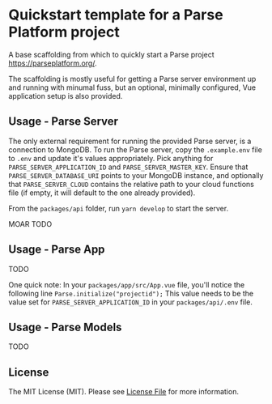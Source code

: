 # Quickstart template for a Parse Platform project

A base scaffolding from which to quickly start a Parse project <https://parseplatform.org/>.

The scaffolding is mostly useful for getting a Parse server environment up and running with
minumal fuss, but an optional, minimally configured, Vue application setup is also provided.

## Usage - Parse Server

The only external requirement for running the provided Parse server, is a connection to MongoDB.
To run the Parse server, copy the `.example.env` file to `.env` and update it's values
appropriately. Pick anything for `PARSE_SERVER_APPLICATION_ID` and `PARSE_SERVER_MASTER_KEY`.
Ensure that `PARSE_SERVER_DATABASE_URI` points to your MongoDB instance, and optionally that
`PARSE_SERVER_CLOUD` contains the relative path to your cloud functions file (if empty, it will
default to the one already provided). <br/>

From the `packages/api` folder, run `yarn develop` to start the server.

MOAR TODO

## Usage - Parse App

TODO

One quick note: In your `packages/app/src/App.vue` file, you'll notice the following line
`Parse.initialize("projectid");`
This value needs to be the value set for `PARSE_SERVER_APPLICATION_ID` in your `packages/api/.env` file.

## Usage - Parse Models

TODO

## License

The MIT License (MIT). Please see [License File](LICENSE) for more information.
